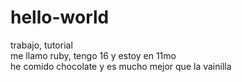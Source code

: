 # hello-world
trabajo, tutorial
<br> me llamo ruby, tengo 16 y estoy en 11mo
<br> he comido chocolate y es mucho mejor que la vainilla
